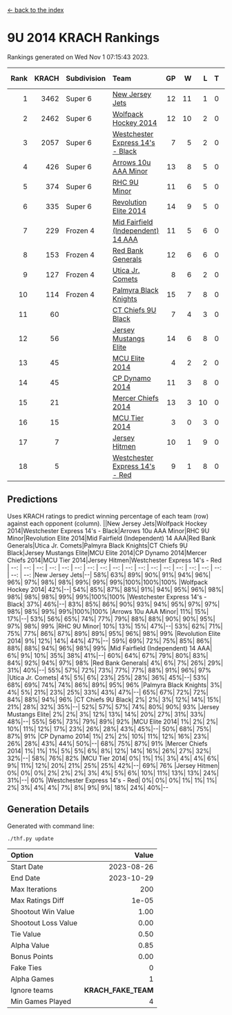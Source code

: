 [<- back to the index](readme.md)
# 9U 2014 KRACH Rankings
Rankings generated on Wed Nov  1 07:15:43 2023.

Rank|KRACH|Subdivision|Team|GP|W|L|T|OTW|OTL|SoS|Exp Wins|Win Diff
---:|---:|:---|:---|---:|---:|---:|---:|---:|---:|---:|---:|---:
1|3462|Super 6|[New Jersey Jets](https://gamesheetstats.com/seasons/3664/teams/140881/schedule)|12|11|1|0|2|0|452|11.8|-0.0
2|2462|Super 6|[Wolfpack Hockey 2014](https://gamesheetstats.com/seasons/3664/teams/140871/schedule)|12|10|2|0|0|1|722|10.8|-0.0
3|2057|Super 6|[Westchester Express 14's - Black](https://gamesheetstats.com/seasons/3664/teams/140873/schedule)|7|5|2|0|1|0|1177|5.8|-0.0
4|426|Super 6|[Arrows 10u AAA Minor](https://gamesheetstats.com/seasons/3664/teams/140872/schedule)|13|8|5|0|0|1|725|8.8|-0.0
5|374|Super 6|[RHC 9U Minor](https://gamesheetstats.com/seasons/3664/teams/140876/schedule)|11|6|5|0|1|0|772|6.8|-0.0
6|335|Super 6|[Revolution Elite 2014](https://gamesheetstats.com/seasons/3664/teams/140880/schedule)|14|9|5|0|2|1|338|9.9|0.0
7|229|Frozen 4|[Mid Fairfield (Independent) 14 AAA](https://gamesheetstats.com/seasons/3664/teams/140878/schedule)|11|5|6|0|1|0|583|5.9|0.0
8|153|Frozen 4|[Red Bank Generals](https://gamesheetstats.com/seasons/3664/teams/140883/schedule)|12|6|6|0|0|0|576|6.9|0.0
9|127|Frozen 4|[Utica Jr. Comets](https://gamesheetstats.com/seasons/3664/teams/140884/schedule)|8|6|2|0|0|0|54|6.9|0.0
10|114|Frozen 4|[Palmyra Black Knights](https://gamesheetstats.com/seasons/3664/teams/140875/schedule)|15|7|8|0|0|1|818|7.9|0.0
11|60||[CT Chiefs 9U Black](https://gamesheetstats.com/seasons/3664/teams/140886/schedule)|7|4|3|0|1|0|112|4.9|0.0
12|56||[Jersey Mustangs Elite](https://gamesheetstats.com/seasons/3664/teams/140888/schedule)|14|6|8|0|0|2|538|6.9|0.0
13|45||[MCU Elite 2014](https://gamesheetstats.com/seasons/3664/teams/140874/schedule)|4|2|2|0|0|0|38|2.9|0.0
14|45||[CP Dynamo 2014](https://gamesheetstats.com/seasons/3664/teams/140877/schedule)|11|3|8|0|0|1|333|3.9|0.0
15|21||[Mercer Chiefs 2014](https://gamesheetstats.com/seasons/3664/teams/140885/schedule)|13|3|10|0|0|1|359|3.9|0.0
16|15||[MCU Tier 2014](https://gamesheetstats.com/seasons/3664/teams/140882/schedule)|3|0|3|0|0|0|1748|0.9|0.0
17|7||[Jersey Hitmen](https://gamesheetstats.com/seasons/3664/teams/140879/schedule)|10|1|9|0|0|0|594|1.9|0.0
18|5||[Westchester Express 14's - Red](https://gamesheetstats.com/seasons/3664/teams/140887/schedule)|9|1|8|0|0|0|45|1.9|0.0

## Predictions
Uses KRACH ratings to predict winning percentage of each team (row) against each opponent (column).
||New Jersey Jets|Wolfpack Hockey 2014|Westchester Express 14's - Black|Arrows 10u AAA Minor|RHC 9U Minor|Revolution Elite 2014|Mid Fairfield (Independent) 14 AAA|Red Bank Generals|Utica Jr. Comets|Palmyra Black Knights|CT Chiefs 9U Black|Jersey Mustangs Elite|MCU Elite 2014|CP Dynamo 2014|Mercer Chiefs 2014|MCU Tier 2014|Jersey Hitmen|Westchester Express 14's - Red
| --: | --: | --: | --: | --: | --: | --: | --: | --: | --: | --: | --: | --: | --: | --: | --: | --: | --: | --: 
|New Jersey Jets|--| 58%| 63%| 89%| 90%| 91%| 94%| 96%| 96%| 97%| 98%| 98%| 99%| 99%| 99%|100%|100%|100%
|Wolfpack Hockey 2014| 42%|--| 54%| 85%| 87%| 88%| 91%| 94%| 95%| 96%| 98%| 98%| 98%| 98%| 99%| 99%|100%|100%
|Westchester Express 14's - Black| 37%| 46%|--| 83%| 85%| 86%| 90%| 93%| 94%| 95%| 97%| 97%| 98%| 98%| 99%| 99%|100%|100%
|Arrows 10u AAA Minor| 11%| 15%| 17%|--| 53%| 56%| 65%| 74%| 77%| 79%| 88%| 88%| 90%| 90%| 95%| 97%| 98%| 99%
|RHC 9U Minor| 10%| 13%| 15%| 47%|--| 53%| 62%| 71%| 75%| 77%| 86%| 87%| 89%| 89%| 95%| 96%| 98%| 99%
|Revolution Elite 2014|  9%| 12%| 14%| 44%| 47%|--| 59%| 69%| 72%| 75%| 85%| 86%| 88%| 88%| 94%| 96%| 98%| 99%
|Mid Fairfield (Independent) 14 AAA|  6%|  9%| 10%| 35%| 38%| 41%|--| 60%| 64%| 67%| 79%| 80%| 83%| 84%| 92%| 94%| 97%| 98%
|Red Bank Generals|  4%|  6%|  7%| 26%| 29%| 31%| 40%|--| 55%| 57%| 72%| 73%| 77%| 77%| 88%| 91%| 96%| 97%
|Utica Jr. Comets|  4%|  5%|  6%| 23%| 25%| 28%| 36%| 45%|--| 53%| 68%| 69%| 74%| 74%| 86%| 89%| 95%| 96%
|Palmyra Black Knights|  3%|  4%|  5%| 21%| 23%| 25%| 33%| 43%| 47%|--| 65%| 67%| 72%| 72%| 84%| 88%| 94%| 96%
|CT Chiefs 9U Black|  2%|  2%|  3%| 12%| 14%| 15%| 21%| 28%| 32%| 35%|--| 52%| 57%| 57%| 74%| 80%| 90%| 93%
|Jersey Mustangs Elite|  2%|  2%|  3%| 12%| 13%| 14%| 20%| 27%| 31%| 33%| 48%|--| 55%| 56%| 73%| 79%| 89%| 92%
|MCU Elite 2014|  1%|  2%|  2%| 10%| 11%| 12%| 17%| 23%| 26%| 28%| 43%| 45%|--| 50%| 68%| 75%| 87%| 91%
|CP Dynamo 2014|  1%|  2%|  2%| 10%| 11%| 12%| 16%| 23%| 26%| 28%| 43%| 44%| 50%|--| 68%| 75%| 87%| 91%
|Mercer Chiefs 2014|  1%|  1%|  1%|  5%|  5%|  6%|  8%| 12%| 14%| 16%| 26%| 27%| 32%| 32%|--| 58%| 76%| 82%
|MCU Tier 2014|  0%|  1%|  1%|  3%|  4%|  4%|  6%|  9%| 11%| 12%| 20%| 21%| 25%| 25%| 42%|--| 69%| 76%
|Jersey Hitmen|  0%|  0%|  0%|  2%|  2%|  2%|  3%|  4%|  5%|  6%| 10%| 11%| 13%| 13%| 24%| 31%|--| 60%
|Westchester Express 14's - Red|  0%|  0%|  0%|  1%|  1%|  1%|  2%|  3%|  4%|  4%|  7%|  8%|  9%|  9%| 18%| 24%| 40%|--

## Generation Details

Generated with command line:
```
./thf.py update
```

| Option | Value |
| :----- | ----: |
| Start Date | 2023-08-26 |
| End Date | 2023-10-29 |
| Max Iterations | 200 |
| Max Ratings Diff | 1e-05 |
| Shootout Win Value | 1.00 |
| Shootout Loss Value | 0.00 |
| Tie Value | 0.50 |
| Alpha Value | 0.85 |
| Bonus Points | 0.00 |
| Fake Ties | 0 |
| Alpha Games | 1 |
| Ignore teams | __KRACH_FAKE_TEAM__ |
| Min Games Played | 4 |

